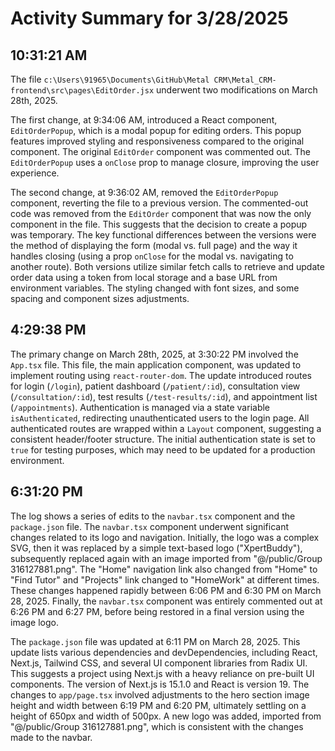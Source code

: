 # Activity Summary for 3/28/2025

## 10:31:21 AM
The file `c:\Users\91965\Documents\GitHub\Metal CRM\Metal_CRM-frontend\src\pages\EditOrder.jsx` underwent two modifications on March 28th, 2025.

The first change, at 9:34:06 AM, introduced a React component, `EditOrderPopup`, which is a modal popup for editing orders. This popup features improved styling and responsiveness compared to the original component.  The original `EditOrder` component was commented out. The `EditOrderPopup` uses a `onClose` prop to manage closure, improving the user experience.


The second change, at 9:36:02 AM, removed the `EditOrderPopup` component, reverting the file to a previous version. The commented-out code was removed from the `EditOrder` component that was now the only component in the file. This suggests that the decision to create a popup was temporary. The key functional differences between the versions were the method of displaying the form (modal vs. full page) and the way it handles closing (using a prop `onClose` for the modal vs. navigating to another route).  Both versions utilize similar fetch calls to retrieve and update order data using a token from local storage and a base URL from environment variables.  The styling changed with font sizes, and some spacing and component sizes adjustments.


## 4:29:38 PM
The primary change on March 28th, 2025, at 3:30:22 PM involved the `App.tsx` file.  This file, the main application component, was updated to implement routing using `react-router-dom`.  The update introduced routes for login (`/login`), patient dashboard (`/patient/:id`), consultation view (`/consultation/:id`), test results (`/test-results/:id`), and appointment list (`/appointments`).  Authentication is managed via a state variable `isAuthenticated`, redirecting unauthenticated users to the login page.  All authenticated routes are wrapped within a `Layout` component, suggesting a consistent header/footer structure.  The initial authentication state is set to `true` for testing purposes, which may need to be updated for a production environment.


## 6:31:20 PM
The log shows a series of edits to the `navbar.tsx` component and the `package.json` file.  The `navbar.tsx` component underwent significant changes related to its logo and navigation. Initially, the logo was a complex SVG, then it was replaced by a simple text-based logo ("XpertBuddy"), subsequently replaced again with an image imported from "@/public/Group 316127881.png".  The "Home" navigation link also changed from "Home" to "Find Tutor" and "Projects" link changed to "HomeWork" at different times. These changes happened rapidly between 6:06 PM and 6:30 PM on March 28, 2025.  Finally, the `navbar.tsx` component was entirely commented out at 6:26 PM and 6:27 PM, before being restored in a final version using the image logo.

The `package.json` file was updated at 6:11 PM on March 28, 2025. This update lists various dependencies and devDependencies, including React, Next.js, Tailwind CSS, and several UI component libraries from Radix UI.  This suggests a project using Next.js with a heavy reliance on pre-built UI components.  The version of Next.js is 15.1.0 and React is version 19.
The changes to `app/page.tsx` involved adjustments to the hero section image height and width between 6:19 PM and 6:20 PM, ultimately settling on a height of 650px and width of 500px.  A new logo was added, imported from "@/public/Group 316127881.png", which is consistent with the changes made to the navbar.
